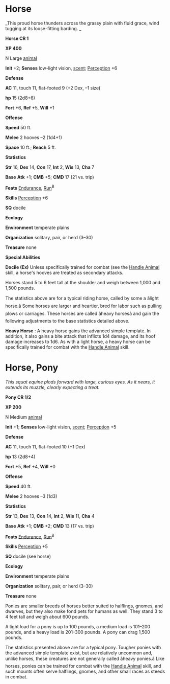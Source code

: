 # Horse

_This proud horse thunders across the grassy plain with fluid grace, wind tugging at its loose-fitting barding. _

**Horse CR 1**

**XP 400**

N Large [animal](creatureTypes.html#_animal)

**Init** +2; **Senses** low-light vision, [scent](universalMonsterRules.html#_scent); [Perception](../skills/perception.html#_perception) +6

**Defense**

**AC** 11, touch 11, flat-footed 9 (+2 Dex, –1 size)

**hp** 15 (2d8+6)

**Fort** +6, **Ref** +5, **Will** +1

**Offense**

**Speed** 50 ft.

**Melee** 2 hooves –2 (1d4+1)

**Space** 10 ft.; **Reach** 5 ft.

**Statistics**

**Str** 16, **Dex** 14, **Con** 17, **Int** 2, **Wis** 13, **Cha** 7

**Base**  **Atk** +1; **CMB** +5; **CMD** 17 (21 vs. trip)

**Feats** [Endurance](../feats.html#_endurance), [Run](../feats.html#_run)<sup>B</sup>

**Skills** [Perception](../skills/perception.html#_perception) +6

**SQ** docile

**Ecology**

**Environment** temperate plains

**Organization** solitary, pair, or herd (3–30)

**Treasure** none

**Special Abilities**

**Docile (Ex)** Unless specifically trained for combat (see the [Handle Animal](../skills/handleAnimal.html#_handle-animal) skill, a horse's hooves are treated as secondary attacks.

Horses stand 5 to 6 feet tall at the shoulder and weigh between 1,000 and 1,500 pounds.

The statistics above are for a typical riding horse, called by some a âlight horse.â Some horses are larger and heartier, bred for labor such as pulling plows or carriages. These horses are called âheavy horsesâ and gain the following adjustments to the base statistics detailed above.

**Heavy Horse** : A heavy horse gains the advanced simple template. In addition, it also gains a bite attack that inflicts 1d4 damage, and its hoof damage increases to 1d6. As with a light horse, a heavy horse can be specifically trained for combat with the [Handle Animal](../skills/handleAnimal.html#_handle-animal) skill.

# Horse, Pony

_This squat equine plods forward with large, curious eyes. As it nears, it extends its muzzle, clearly expecting a treat._

**Pony CR 1/2**

**XP 200**

N Medium [animal](creatureTypes.html#_animal)

**Init** +1; **Senses** low-light vision, [scent](universalMonsterRules.html#_scent); [Perception](../skills/perception.html#_perception) +5

**Defense**

**AC** 11, touch 11, flat-footed 10 (+1 Dex)

**hp** 13 (2d8+4)

**Fort** +5, **Ref** +4, **Will** +0

**Offense**

**Speed** 40 ft.

**Melee** 2 hooves –3 (1d3)

**Statistics**

**Str** 13, **Dex** 13, **Con** 14, **Int** 2, **Wis** 11, **Cha** 4

**Base**  **Atk** +1; **CMB** +2; **CMD** 13 (17 vs. trip)

**Feats** [Endurance](../feats.html#_endurance), [Run](../feats.html#_run)<sup>B</sup>

**Skills** [Perception](../skills/perception.html#_perception) +5

**SQ** docile (see horse)

**Ecology**

**Environment** temperate plains

**Organization** solitary, pair, or herd (3–30)

**Treasure** none

Ponies are smaller breeds of horses better suited to halflings, gnomes, and dwarves, but they also make fond pets for humans as well. They stand 3 to 4 feet tall and weigh about 600 pounds.

A light load for a pony is up to 100 pounds, a medium load is 101–200 pounds, and a heavy load is 201–300 pounds. A pony can drag 1,500 pounds.

The statistics presented above are for a typical pony. Tougher ponies with the advanced simple template exist, but are relatively uncommon and, unlike horses, these creatures are not generally called âheavy ponies.â Like horses, ponies can be trained for combat with the [Handle Animal](../skills/handleAnimal.html#_handle-animal) skill, and such mounts often serve halflings, gnomes, and other small races as steeds in combat.

